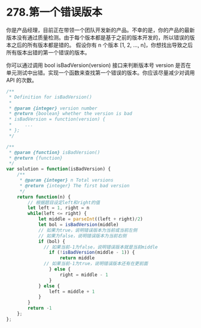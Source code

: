 # 278.第一个错误版本
你是产品经理，目前正在带领一个团队开发新的产品。不幸的是，你的产品的最新版本没有通过质量检测。由于每个版本都是基于之前的版本开发的，所以错误的版本之后的所有版本都是错的。
假设你有 n 个版本 [1, 2, ..., n]，你想找出导致之后所有版本出错的第一个错误的版本。
​

你可以通过调用 bool isBadVersion(version) 接口来判断版本号 version 是否在单元测试中出错。实现一个函数来查找第一个错误的版本。你应该尽量减少对调用 API 的次数。
```javascript
/**
 * Definition for isBadVersion()
 * 
 * @param {integer} version number
 * @return {boolean} whether the version is bad
 * isBadVersion = function(version) {
 *     ...
 * };
 */

/**
 * @param {function} isBadVersion()
 * @return {function}
 */
var solution = function(isBadVersion) {
    /**
     * @param {integer} n Total versions
     * @return {integer} The first bad version
     */
    return function(n) {
      	// 根据题目设定left和right的值
        let left = 1, right = n
        while(left <= right) {
            let middle = parseInt((left + right)/2)
            let bol = isBadVersion(middle)
            // 如果为true，说明错误版本为当前或当前左侧
            // 如果为false，说明错误版本为当前右侧
            if (bol) {
              // 如果当前-1为false，说明错误版本就是当前middle
                if (!isBadVersion(middle - 1)) {
                    return middle
              // 如果当前-1为true，说明错误版本还有在更前面
                } else {
                    right = middle - 1
                }
            } else {
                left = middle + 1
            }
        }
        return -1
    };
};
```
